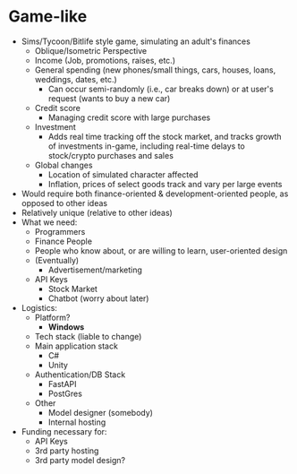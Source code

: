 # Game-like
- Sims/Tycoon/Bitlife style game, simulating an adult's finances
	- Oblique/Isometric Perspective
	- Income (Job, promotions, raises, etc.)
	- General spending (new phones/small things, cars, houses, loans, weddings, dates, etc.)
		- Can occur semi-randomly (i.e., car breaks down) or at user's request (wants to buy a new car)
	- Credit score
		- Managing credit score with large purchases
	- Investment
		- Adds real time tracking off the stock market, and tracks growth of investments in-game, including real-time delays to stock/crypto purchases and sales
	- Global changes
		- Location of simulated character affected
		- Inflation, prices of select goods track and vary per large events
- Would require both finance-oriented & development-oriented people, as opposed to other ideas
- Relatively unique (relative to other ideas)
- What we need:
	- Programmers
	- Finance People
	- People who know about, or are willing to learn, user-oriented design
	- (Eventually)
		- Advertisement/marketing
	- API Keys
		- Stock Market
		- Chatbot (worry about later)
- Logistics:
	- Platform?
		-  **Windows**
	- Tech stack (liable to change)
	- Main application stack
		- C#
		- Unity
	- Authentication/DB Stack
		- FastAPI
		- PostGres
	- Other
		- Model designer (somebody)
		- Internal hosting
- Funding necessary for:
	- API Keys
	- 3rd party hosting
	- 3rd party model design?